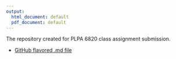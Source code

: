 ```yaml
---
output:
  html_document: default
  pdf_document: default
---
```

The repository created for PLPA 6820 class assignment submission.

- [GitHub flavored .md file](Assignments/CodingChallenge4/R-Markdown-Coding-Challenge.md)


